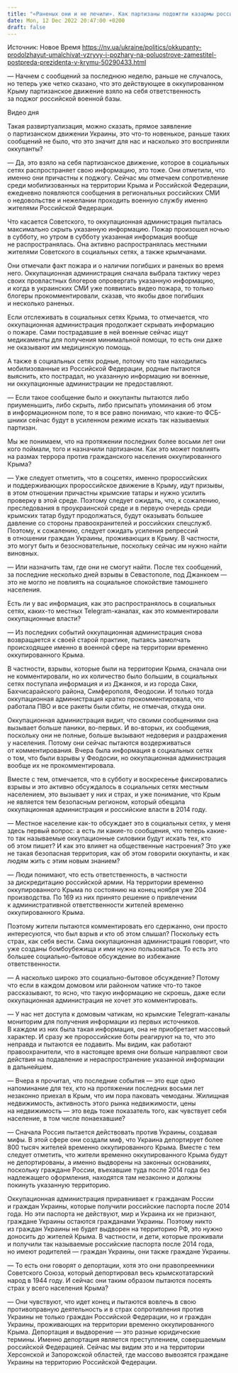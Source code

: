 ```yaml
---
title: "«Раненых они и не лечили». Как партизаны подожгли казармы российских военных в Крыму и как оккупанты попытались скрыть информацию"
date: Mon, 12 Dec 2022 20:47:00 +0200
draft: false
---
```

Источник: Новое Время https://nv.ua/ukraine/politics/okkupanty-prodolzhayut-umalchivat-vzryvy-i-pozhary-na-poluostrove-zamestitel-postpreda-prezidenta-v-krymu-50290433.html


— Начнем с сообщений за последнюю неделю, раньше не случалось, но теперь уже четко сказано, что это действующее в оккупированном Крыму партизанское движение взяло на себя ответственность за поджог российской военной базы.

 Видео дня   

Такая развиртуализация, можно сказать, прямое заявление о партизанском движении Украины, это что-то новенькое, раньше таких сообщений не было, что это значит для нас и насколько это восприняли оккупанты?

— Да, это взяло на себя партизанское движение, которое в социальных сетях распространяет свою информацию, это тоже. Они отметили, что именно они причастны к поджогу. Сейчас мы отмечаем сопротивление среди мобилизованных на территории Крыма и Российской Федерации, ежедневно появляются сообщения в региональных российских СМИ о недовольстве и нежелании проходить военную службу именно жителями Российской Федерации.

Что касается Советского, то оккупационная администрация пыталась максимально скрыть указанную информацию. Пожар произошел ночью в субботу, но утром в субботу указанная информация вообще не распространялась. Она активно распространялась местными жителями Советского в социальных сетях, а также крымчанами.

Они отмечали факт пожара и о наличии погибших и раненых во время него. Оккупационная администрация сначала выбрала тактику через своих провластных блогеров опровергать указанную информацию, и когда в украинских СМИ уже появились видео пожара, то только блогеры прокомментировали, сказав, что якобы двое погибших и несколько раненых.

Если отслеживать в социальных сетях Крыма, то отмечается, что оккупационная администрация продолжает скрывать информацию о пожаре. Сами пострадавшие в ней военные сейчас ищут медикаменты для получения минимальной помощи, то есть они даже не оказывают им медицинскую помощь.

А также в социальных сетях родные, потому что там находились мобилизованные из Российской Федерации, родные пытаются выяснить, кто пострадал, но указанную информацию ни военные, ни оккупационные администрации не предоставляют.

— Если такое сообщение было и оккупанты пытаются либо приуменьшить, либо скрыть, либо присыпать упоминания об этом в информационном поле, то я все равно понимаю, что какие-то ФСБ-шники сейчас будут в усиленном режиме искать так называемых партизан.

Мы же понимаем, что на протяжении последних более восьми лет они кого поймали, того и назначили партизаном. Как это может повлиять на размах террора против гражданского населения оккупированного Крыма?

— Уже следует отметить, что в соцсетях, именно пророссийских и поддерживающих пророссийское движение в Крыму, идут призывы, в этом отношении причастны крымские татары и нужно усилить проверку в этой среде. Поэтому следует ожидать, что, к сожалению, преследования в проукраинской среде и в первую очередь среди крымских татар будут продолжаться, будут оказывать большее давление со стороны правоохранителей и российских спецслужб. Поэтому, к сожалению, следует ожидать усиления репрессий в отношении граждан Украины, проживающих в Крыму. В частности, это могут быть и безосновательные, поскольку сейчас им нужно найти виновных.

— Или назначить там, где они не смогут найти. После тех сообщений, за последние несколько дней взрывы в Севастополе, под Джанкоем — это не могло не повлиять на социальное спокойствие тамошнего населения.

Есть ли у вас информация, как это распространялось в социальных сетях, каких-то местных Telegram-каналах, как это комментировали оккупационные власти?

— Из последних событий оккупационная администрация снова возвращается к своей старой практике, пытаясь замолчать происходящее именно в военной сфере на территории временно оккупированного Крыма.

В частности, взрывы, которые были на территории Крыма, сначала они не комментировали, но их количество было большим, в социальных сетях поступала информация и из Джанкоя, и из города Саки, Бахчисарайского района, Симферополя, Феодосии. И только тогда оккупационная администрация кратко прокомментировала, что работала ПВО и все ракеты были сбиты, не отмечая, откуда они.

Оккупационная администрация видит, что своими сообщениями она вызывает больше паники, во-первых. И во-вторых, их сообщения, поскольку они не полные, больше вызывают недоверия и раздражения у населения. Потому они сейчас пытаются воздерживаться от комментирования. Вчера была информация в социальных сетях о том, что были взрывы у Феодосии, но оккупационная администрация вообще их не прокомментировала.

Вместе с тем, отмечается, что в субботу и воскресенье фиксировались взрывы и это активно обсуждалось в социальных сетях местным населением, это вызывает у них и страх, и уже понимание, что Крым не является тем безопасным регионом, который обещала оккупационная администрация и российские власти в 2014 году.

— Местное население как-то обсуждает это в социальных сетях, у меня здесь первый вопрос: а есть ли какие-то сообщения, что теперь какие-то так называемые оккупационные силовики будут искать тех, кто об этом пишет? И как это влияет на общественные настроения? Это уже не такая безопасная территория, как об этом говорили оккупанты, и как людям жить с этим новым знанием?

— Люди понимают, что есть ответственность, в частности за дискредитацию российской армии. На территории временно оккупированного Крыма по состоянию на конец ноября уже 204 производства. По 169 из них принято решение о привлечении к административной ответственности жителей временно оккупированного Крыма.

Поэтому жители пытаются комментировать его сдержанно, они просто интересуются, что был взрыв и кто об этом слышал? Поскольку есть страх, как себя вести. Сама оккупационная администрация говорит, что уже созданы бомбоубежища и ими нужно пользоваться. То есть это большее социально-бытовое обсуждение во избежание ответственности.

— А насколько широко это социально-бытовое обсуждение? Потому что если в каждом домовом или районном чатике что-то такое рассказывают, то ясно, что такую информацию не скроешь, даже если оккупационная администрация не хочет это комментировать.

— У нас нет доступа к домовым чатикам, но крымские Telegram-каналы мониторим для получения информации из первых источников. В каждом из них была такая информация, она не приобретает массовый характер. И сразу же пророссийские боты реагируют на то, что это неправда и пытаются ее подавить. Мы видим, как работают правоохранители, что в настоящее время они больше направляют свои действия на подавление и нераспространение указанной информации в дальнейшем.

— Вчера я прочитал, что последние события — это еще одно напоминание для тех, кто на протяжении последних восьми лет незаконно приехал в Крым, что им пора паковать чемоданы. Жилищная недвижимость, активность этого рынка недвижимости, цены на недвижимость — это ведь тоже показатель того, как чувствует себя население, в том числе понаехавшие?

— Сначала Россия пытается действовать против Украины, создавая мифы. В этой сфере они создали миф, что Украина депортирует более 800 тысяч жителей временно оккупированного Крыма. Вместе с тем следует отметить, что жители временно оккупированного Крыма будут не депортированы, а именно выдворены на законных основаниях, поскольку граждане России, въехавшие туда после 2014 года без надлежащего оформления, находятся там незаконно и должны покинуть указанную территорию.

Оккупационная администрация приравнивает к гражданам России и граждан Украины, которые получили российские паспорта после 2014 года. Но эти паспорта не действуют, мир и Украина их не признают, граждане Украины остаются гражданами Украины. Поэтому никто из граждан Украины не будет выдворен на территорию РФ, это нужно доносить до жителей Крыма. В частности, и дети, которые проживали и получили так называемые российские паспорта после 2014 года, но имеют родителей — граждан Украины, они также граждане Украины.

— То есть они говорят о депортации, хотя это они правопреемники Советского Союза, который депортировал весь крымскотатарский народ в 1944 году. И сейчас они таким образом пытаются посеять страх у всего населения Крыма?

— Они чувствуют, что идет конец и пытаются вовлечь в свою противоправную деятельность и в страх сопротивления против Украины не только граждан Российской Федерации, но и граждан Украины, проживающих на территории временно оккупированного Крыма. Депортация и выдворение — это разные юридические термины. Именно депортация является преступлением, совершаемым российской Федерацией. Сейчас мы видим это и на территории Херсонской и Запорожской областей, где массово вывозятся граждане Украины на территорию Российской Федерации.
